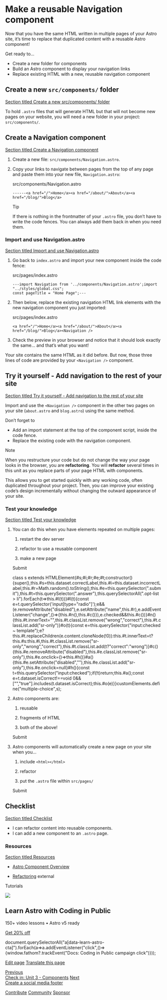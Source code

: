Make a reusable Navigation component
====================================

Now that you have the same HTML written in multiple pages of your Astro site, it’s time to replace that duplicated content with a reusable Astro component!

Get ready to…

*   Create a new folder for components
*   Build an Astro component to display your navigation links
*   Replace existing HTML with a new, reusable navigation component

Create a new `src/components/` folder
-------------------------------------

[Section titled Create a new src/components/ folder](#create-a-new-srccomponents-folder)

To hold `.astro` files that will generate HTML but that will not become new pages on your website, you will need a new folder in your project: `src/components/`.

Create a Navigation component
-----------------------------

[Section titled Create a Navigation component](#create-a-navigation-component)

1.  Create a new file: `src/components/Navigation.astro`.
    
2.  Copy your links to navigate between pages from the top of any page and paste them into your new file, `Navigation.astro`:
    
    src/components/Navigation.astro
    
        ------<a href="/">Home</a><a href="/about/">About</a><a href="/blog/">Blog</a>
    
    Tip
    
    If there is nothing in the frontmatter of your `.astro` file, you don’t have to write the code fences. You can always add them back in when you need them.
    

### Import and use Navigation.astro

[Section titled Import and use Navigation.astro](#import-and-use-navigationastro)

1.  Go back to `index.astro` and import your new component inside the code fence:
    
    src/pages/index.astro
    
        ---import Navigation from '../components/Navigation.astro';import "../styles/global.css";
        const pageTitle = "Home Page";---
    
2.  Then below, replace the existing navigation HTML link elements with the new navigation component you just imported:
    
    src/pages/index.astro
    
        <a href="/">Home</a><a href="/about/">About</a><a href="/blog/">Blog</a><Navigation />
    
3.  Check the preview in your browser and notice that it should look exactly the same… and that’s what you want!
    

Your site contains the same HTML as it did before. But now, those three lines of code are provided by your `<Navigation />` component.

Try it yourself - Add navigation to the rest of your site
---------------------------------------------------------

[Section titled Try it yourself - Add navigation to the rest of your site](#try-it-yourself---add-navigation-to-the-rest-of-your-site)

Import and use the `<Navigation />` component in the other two pages on your site (`about.astro` and `blog.astro`) using the same method.

Don’t forget to

*   Add an import statement at the top of the component script, inside the code fence.
*   Replace the existing code with the navigation component.

Note

When you restructure your code but do not change the way your page looks in the browser, you are **refactoring**. You will **refactor** several times in this unit as you replace parts of your page HTML with components.

This allows you to get started quickly with any working code, often duplicated throughout your project. Then, you can improve your existing code’s design incrementally without changing the outward appearance of your site.

### Test your knowledge

[Section titled Test your knowledge](#test-your-knowledge)

1.  You can do this when you have elements repeated on multiple pages:
    
    1.  restart the dev server
        
    2.  refactor to use a reusable component
        
    3.  make a new page
        
    
    Submit
    
    class s extends HTMLElement{#s;#i;#r;#e;#t;constructor(){super(),this.#s=this.dataset.correctLabel,this.#i=this.dataset.incorrectLabel,this.#r=Math.random().toString(),this.#e=this.querySelector(".submit"),this.#t=this.querySelector(".answer"),this.querySelectorAll(".opt-list > li").forEach(t=>this.#l(t))}#l(t){const e=t.querySelector('input\[type="radio"\]');e&&(e.removeAttribute("disabled"),e.setAttribute("name",this.#r),e.addEventListener("change",()=>{this.#n(),this.#c()}),e.checked&&this.#c())}#n(){this.#t.innerText="",this.#t.classList.remove("wrong","correct"),this.#t.classList.add("sr-only")}#o(t){const e=this.querySelector("input:checked ~ template");e?this.#t.replaceChildren(e.content.cloneNode(!0)):this.#t.innerText=t?this.#s:this.#i,this.#t.classList.remove("sr-only","wrong","correct"),this.#t.classList.add(t?"correct":"wrong")}#c(){this.#e.removeAttribute("disabled"),this.#e.classList.remove("sr-only"),this.#e.onclick=()=>this.#h()}#a(){this.#e.setAttribute("disabled",""),this.#e.classList.add("sr-only"),this.#e.onclick=null}#h(){const t=this.querySelector("input:checked");if(!t)return;this.#a();const e=t.dataset.isCorrect!==void 0&&\["","true"\].includes(t.dataset.isCorrect);this.#o(e)}}customElements.define("multiple-choice",s);
2.  Astro components are:
    
    1.  reusable
        
    2.  fragments of HTML
        
    3.  both of the above!
        
    
    Submit
    
3.  Astro components will automatically create a new page on your site when you…
    
    1.  include `<html></html>`
        
    2.  refactor
        
    3.  put the `.astro` file within `src/pages/`
        
    
    Submit
    

Checklist
---------

[Section titled Checklist](#checklist)

 *    I can refactor content into reusable components.
*    I can add a new component to an `.astro` page.

### Resources

[Section titled Resources](#resources)

*   [Astro Component Overview](/en/basics/astro-components/)
    
*   [Refactoring](https://refactoring.com/) external
    

Tutorials

![](/_astro/CodingInPublic.DpaYu7Qd_5sx41.webp)

Learn Astro with **Coding in Public**
-------------------------------------

150+ video lessons • Astro v5 ready

[Get 20% off](https://learnastro.dev?code=ASTRO_PROMO)

document.querySelectorAll("a\[data-learn-astro-cta\]").forEach(a=>a.addEventListener("click",()=>{window.fathom?.trackEvent("Docs: Coding in Public campaign click")}));

[Edit page](https://github.com/withastro/docs/edit/main/src/content/docs/en/tutorial/3-components/1.mdx) [Translate this page](https://contribute.docs.astro.build/guides/i18n/)

[Previous  
Check in: Unit 3 - Components](/en/tutorial/3-components/) [Next  
Create a social media footer](/en/tutorial/3-components/2/)

[Contribute](/en/contribute/) [Community](https://astro.build/chat) [Sponsor](https://opencollective.com/astrodotbuild)